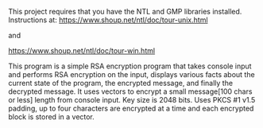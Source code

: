 This project requires that you have the NTL and GMP libraries installed.
Instructions at:
https://www.shoup.net/ntl/doc/tour-unix.html

and

https://www.shoup.net/ntl/doc/tour-win.html

This program is a simple RSA encryption program that takes console input and performs RSA encryption on the input, displays various facts about the current state of the program, the encrypted message, and finally the decrypted message. It uses vectors to encrypt a small message[100 chars or less] length from console input. Key size is 2048 bits. Uses PKCS #1 v1.5 padding, up to four characters are encrypted at a time and each encrypted block is stored in a vector.
